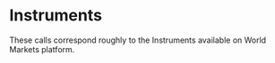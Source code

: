 # Instruments

These calls correspond roughly to the Instruments available on World Markets platform.






